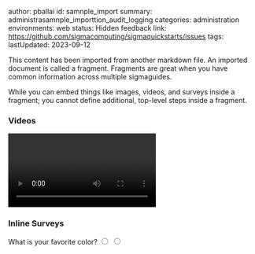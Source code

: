 author: pballai
id: samnple_import
summary: administrasamnple_importtion_audit_logging
categories: administration
environments: web
status: Hidden
feedback link: https://github.com/sigmacomputing/sigmaquickstarts/issues
tags:
lastUpdated: 2023-09-12

This content has been imported from another markdown file. An imported document is called a fragment. Fragments are great when you have common information across multiple sigmaguides. 


While you can embed things like images, videos, and surveys inside a fragment; you cannot define additional, top-level steps inside a fragment. 

### Videos
<video id="dQw4w9WgXcQ"></video>

### Inline Surveys
<form>
  <name>What is your favorite color?</name>
  <input type="radio" value="Blue">
  <input type="radio" value="Green">
</form>

